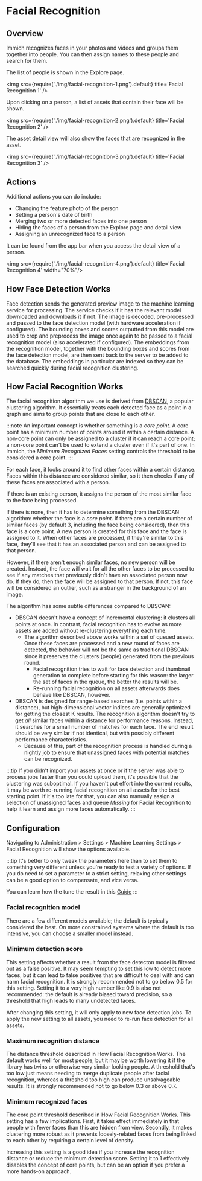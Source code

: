 # Facial Recognition

## Overview

Immich recognizes faces in your photos and videos and groups them together into people. You can then assign names to these people and search for them.

The list of people is shown in the Explore page.

<img src={require('./img/facial-recognition-1.png').default} title='Facial Recognition 1' />

Upon clicking on a person, a list of assets that contain their face will be shown.

<img src={require('./img/facial-recognition-2.png').default} title='Facial Recognition 2' />

The asset detail view will also show the faces that are recognized in the asset.

<img src={require('./img/facial-recognition-3.png').default} title='Facial Recognition 3' />

## Actions

Additional actions you can do include:

- Changing the feature photo of the person
- Setting a person's date of birth
- Merging two or more detected faces into one person
- Hiding the faces of a person from the Explore page and detail view
- Assigning an unrecognized face to a person

It can be found from the app bar when you access the detail view of a person.

<img src={require('./img/facial-recognition-4.png').default} title='Facial Recognition 4' width="70%"/>

## How Face Detection Works

Face detection sends the generated preview image to the machine learning service for processing. The service checks if it has the relevant model downloaded and downloads it if not. The image is decoded, pre-processed and passed to the face detection model (with hardware acceleration if configured). The bounding boxes and scores outputted from this model are used to crop and preprocess the image once again to be passed to a facial recognition model (also accelerated if configured). The embeddings from the recognition model, together with the bounding boxes and scores from the face detection model, are then sent back to the server to be added to the database. The embeddings in particular are indexed so they can be searched quickly during facial recognition clustering.

## How Facial Recognition Works

The facial recognition algorithm we use is derived from [DBSCAN](https://www.youtube.com/watch?v=RDZUdRSDOok), a popular clustering algorithm. It essentially treats each detected face as a point in a graph and aims to group points that are close to each other.

:::note
An important concept is whether something is a _core point_. A core point has a minimum number of points around it within a certain distance. A non-core point can only be assigned to a cluster if it can reach a core point; a non-core point can't be used to extend a cluster even if it's part of one. In Immich, the _Minimum Recognized Faces_ setting controls the threshold to be considered a core point.
:::

For each face, it looks around it to find other faces within a certain distance. Faces within this distance are considered similar, so it then checks if any of these faces are associated with a person.

If there is an existing person, it assigns the person of the most similar face to the face being processed.

If there is none, then it has to determine something from the DBSCAN algorithm: whether the face is a _core point_. If there are a certain number of similar faces (by default 3, including the face being considered), then this face is a core point. A new person is created for this face and the face is assigned to it. When other faces are processed, if they're similar to this face, they'll see that it has an associated person and can be assigned to that person.

However, if there aren't enough similar faces, no new person will be created. Instead, the face will wait for all the other faces to be processed to see if any matches that previously didn't have an associated person now do. If they do, then the face will be assigned to that person. If not, this face will be considered an outlier, such as a stranger in the background of an image.

The algorithm has some subtle differences compared to DBSCAN:

- DBSCAN doesn't have a concept of incremental clustering: it clusters all points at once. In contrast, facial recognition has to evolve as more assets are added without re-clustering everything each time.
  - The algorithm described above works within a set of queued assets. Once these faces are processed and a new round of faces are detected, the behavior will not be the same as traditional DBSCAN since it preserves the clusters (people) generated from the previous round.
    - Facial recognition tries to wait for face detection and thumbnail generation to complete before starting for this reason: the larger the set of faces in the queue, the better the results will be.
    - Re-running facial recognition on all assets afterwards does behave like DBSCAN, however.
- DBSCAN is designed for range-based searches (i.e. points within a distance), but high-dimensional vector indices are generally optimized for getting the closest K results. The recognition algorithm doesn't try to get _all_ similar faces within a distance for performance reasons. Instead, it searches for a small number of matches for each face. The end result should be very similar if not identical, but with possibly different performance characteristics.
  - Because of this, part of the recognition process is handled during a nightly job to ensure that unassigned faces with potential matches can be recognized.

:::tip
If you didn't import your assets at once or if the server was able to process jobs faster than you could upload them, it's possible that the clustering was suboptimal. If you haven't put effort into the current results, it may be worth re-running facial recognition on all assets for the best starting point. If it's too late for that, you can also manually assign a selection of unassigned faces and queue _Missing_ for Facial Recognition to help it learn and assign more faces automatically.
:::

## Configuration

Navigating to Administration > Settings > Machine Learning Settings > Facial Recognition will show the options available.

:::tip
It's better to only tweak the parameters here than to set them to something very different unless you're ready to test a variety of options. If you do need to set a parameter to a strict setting, relaxing other settings can be a good option to compensate, and vice versa.

You can learn how the tune the result in this [Guide](/docs/guides/better-facial-clusters)
:::

### Facial recognition model

There are a few different models available; the default is typically considered the best. On more constrained systems where the default is too intensive, you can choose a smaller model instead.

### Minimum detection score

This setting affects whether a result from the face detecton model is filtered out as a false positive. It may seem tempting to set this low to detect more faces, but it can lead to false positives that are difficult to deal with and can harm facial recognition. It is strongly recommended not to go below 0.5 for this setting. Setting it to a very high number like 0.9 is also not recommended: the default is already biased toward precision, so a threshold that high leads to many undetected faces.

After changing this setting, it will only apply to new face detection jobs. To apply the new setting to all assets, you need to re-run face detection for all assets.

### Maximum recognition distance

The distance threshold described in How Facial Recognition Works. The default works well for most people, but it may be worth lowering it if the library has twins or otherwise very similar looking people. A threshold that's too low just means needing to merge duplicate people after facial recognition, whereas a threshold too high can produce unsalvageable results. It is strongly recommended not to go below 0.3 or above 0.7.

### Minimum recognized faces

The core point threshold described in How Facial Recognition Works. This setting has a few implications. First, it takes effect immediately in that people with fewer faces than this are hidden from view. Secondly, it makes clustering more robust as it prevents loosely-related faces from being linked to each other by requiring a certain level of density.

Increasing this setting is a good idea if you increase the recognition distance or reduce the minimum detection score. Setting it to 1 effectively disables the concept of core points, but can be an option if you prefer a more hands-on approach.
